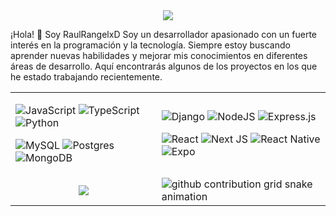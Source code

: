 <div align='center'>
  <img src='https://github.com/user-attachments/assets/63dd6d24-b972-44e8-b9b2-1934ee422edd' >
</div>


¡Hola! 👋 Soy RaulRangelxD
Soy un desarrollador apasionado con un fuerte interés en la programación y la tecnología. Siempre estoy buscando aprender nuevas habilidades y mejorar mis conocimientos en diferentes áreas de desarrollo. Aquí encontrarás algunos de los proyectos en los que he estado trabajando recientemente.


<div align='center'>
<table>
<tr>
<td>

![JavaScript](https://img.shields.io/badge/javascript-%23323330.svg?style=for-the-badge&logo=javascript&logoColor=%23F7DF1E)
![TypeScript](https://img.shields.io/badge/typescript-%23007ACC.svg?style=for-the-badge&logo=typescript&logoColor=white)
![Python](https://img.shields.io/badge/python-3670A0?style=for-the-badge&logo=python&logoColor=ffdd54)

![MySQL](https://img.shields.io/badge/mysql-4479A1.svg?style=for-the-badge&logo=mysql&logoColor=white)
![Postgres](https://img.shields.io/badge/postgres-%23316192.svg?style=for-the-badge&logo=postgresql&logoColor=white)
![MongoDB](https://img.shields.io/badge/MongoDB-%234ea94b.svg?style=for-the-badge&logo=mongodb&logoColor=white)
</td>
<td>
  
![Django](https://img.shields.io/badge/django-%23092E20.svg?style=for-the-badge&logo=django&logoColor=white)
![NodeJS](https://img.shields.io/badge/node.js-6DA55F?style=for-the-badge&logo=node.js&logoColor=white)
![Express.js](https://img.shields.io/badge/express.js-%23404d59.svg?style=for-the-badge&logo=express&logoColor=%2361DAFB)

![React](https://img.shields.io/badge/react-%2320232a.svg?style=for-the-badge&logo=react&logoColor=%2361DAFB)
![Next JS](https://img.shields.io/badge/Next-black?style=for-the-badge&logo=next.js&logoColor=white)
![React Native](https://img.shields.io/badge/react_native-%2320232a.svg?style=for-the-badge&logo=react&logoColor=%2361DAFB)
![Expo](https://img.shields.io/badge/expo-1C1E24?style=for-the-badge&logo=expo&logoColor=#D04A37)
</td>
</tr>
<tr>
  <td>
<div align='center'>
    
 <img src='https://profile-counter.glitch.me/{RaulRangelxD}/count.svg' >
</div>
  </td>
  <td>

<picture>
  <source media="(prefers-color-scheme: dark)" srcset="https://raw.githubusercontent.com/RaulRangelxD/RaulRangelxD/output/github-contribution-grid-snake-dark.svg">
  <source media="(prefers-color-scheme: light)" srcset="https://raw.githubusercontent.com/RaulRangelxD/RaulRangelxD/output/github-contribution-grid-snake.svg">
  <img alt="github contribution grid snake animation" src="https://raw.githubusercontent.com/platane/RaulRangelxD/RaulRangelxD/github-contribution-grid-snake.svg">
</picture>
  </td>
</tr>
</table>
</div>

 
